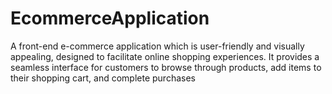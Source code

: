 # EcommerceApplication

A front-end e-commerce application which is user-friendly and visually appealing, designed to facilitate online shopping experiences. It provides a seamless interface for customers to browse through products, add items to their shopping cart, and complete purchases
